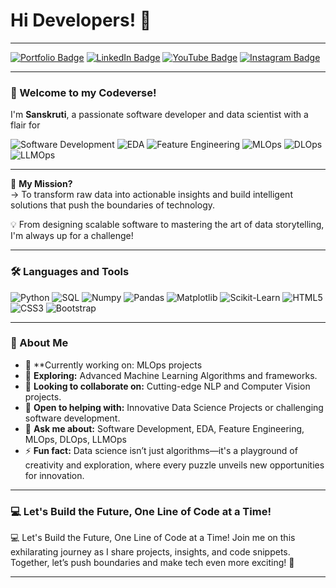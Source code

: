 # Hi Developers! 👋  

---

[![Portfolio Badge](https://img.shields.io/badge/-Portfolio-4CAF50?style=for-the-badge&logo=Linktree&logoColor=white)](https://linktr.ee/sanskrutin)  [![LinkedIn Badge](https://img.shields.io/badge/-LinkedIn-0a66c2?style=for-the-badge&logo=LinkedIn&logoColor=white)](https://www.linkedin.com/in/sanskruti-n-0b866733b/)  [![YouTube Badge](https://img.shields.io/badge/-YouTube-FF0000?style=for-the-badge&logo=YouTube&logoColor=white)](https://www.youtube.com/@SanskrutiN)  [![Instagram Badge](https://img.shields.io/badge/-Instagram-e1306c?style=for-the-badge&logo=Instagram&logoColor=white)](https://www.instagram.com/_sanskruti_n_/)


---

### **🚀 Welcome to my Codeverse!**  

I'm **Sanskruti**, a passionate software developer and data scientist with a flair for 
<p><img alt="Software Development" src="https://img.shields.io/badge/Software_Development-FF5733?style=for-the-badge&logo=code&logoColor=white&color=black"/> <img alt="EDA" src="https://img.shields.io/badge/EDA-F6AD55?style=for-the-badge&logo=chart-bar&logoColor=white&color=black"/> <img alt="Feature Engineering" src="https://img.shields.io/badge/Feature_Engineering-9C27B0?style=for-the-badge&logo=data&logoColor=white&color=black"/> <img alt="MLOps" src="https://img.shields.io/badge/MLOps-D53F8C?style=for-the-badge&logo=opsgenie&logoColor=white&color=black"/> <img alt="DLOps" src="https://img.shields.io/badge/DLOps-FFC107?style=for-the-badge&logo=deepmind&logoColor=white&color=black"/> <img alt="LLMOps" src="https://img.shields.io/badge/LLMOps-ED8936?style=for-the-badge&logo=openai&logoColor=white&color=black"/></p>





---

🌟 **My Mission?**  
->  To transform raw data into actionable insights and build intelligent solutions that push the boundaries of technology.  

💡 From designing scalable software to mastering the art of data storytelling, I'm always up for a challenge!  

---

### **🛠️ Languages and Tools**  

<p>
  <img alt="Python" src="https://img.shields.io/badge/Python-3776AB?style=for-the-badge&logo=python&logoColor=white"/>
  <img alt="SQL" src="https://img.shields.io/badge/SQL-F29111?style=for-the-badge&logo=sql&logoColor=white"/>
  <img alt="Numpy" src="https://img.shields.io/badge/Numpy-013243?style=for-the-badge&logo=numpy&logoColor=white"/>
  <img alt="Pandas" src="https://img.shields.io/badge/Pandas-150458?style=for-the-badge&logo=pandas&logoColor=white"/>
  <img alt="Matplotlib" src="https://img.shields.io/badge/Matplotlib-11557C?style=for-the-badge&logo=matplotlib&logoColor=white"/>
  <img alt="Scikit-Learn" src="https://img.shields.io/badge/Scikit_Learn-F7931E?style=for-the-badge&logo=scikitlearn&logoColor=black"/>
  <img alt="HTML5" src="https://img.shields.io/badge/HTML5-E34F26?style=for-the-badge&logo=html5&logoColor=white"/>
  <img alt="CSS3" src="https://img.shields.io/badge/CSS3-264DE4?style=for-the-badge&logo=css3&logoColor=white"/>
  <img alt="Bootstrap" src="https://img.shields.io/badge/Bootstrap-563D7C?style=for-the-badge&logo=bootstrap&logoColor=white"/>
</p>  

---

### **🌟 About Me**

- 🔭 **Currently working on: MLOps projects
- 🌱 **Exploring:** Advanced Machine Learning Algorithms and frameworks.  
- 👯 **Looking to collaborate on:** Cutting-edge NLP and Computer Vision projects.  
- 🤔 **Open to helping with:** Innovative Data Science Projects or challenging software development.  
- 💬 **Ask me about:** Software Development, EDA, Feature Engineering, MLOps, DLOps, LLMOps
- ⚡ **Fun fact:** Data science isn’t just algorithms—it's a playground of creativity and exploration, where every puzzle unveils new opportunities for innovation.  

---

### **💻 Let's Build the Future, One Line of Code at a Time!**

<p>
  💻 Let's Build the Future, One Line of Code at a Time!
  Join me on this exhilarating journey as I share projects, insights, and code snippets. Together, let’s push boundaries and make tech even more exciting! 🚀
</p>

---



